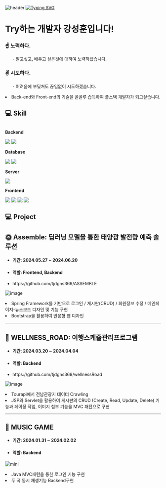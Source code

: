 ![header](https://capsule-render.vercel.app/api?type=waving&color=6994CDEE&text=&animation=twinkling&height=80)
[![Typing SVG](https://readme-typing-svg.demolab.com?font=Alkatra&weight=500&size=45&duration=3500&pause=3&color=6994CDEE&center=false&vCenter=false&multiline=true&repeat=true&width=1000&height=100&lines=Welcome+to+SeongHoon's+GitHub!👋)](https://git.io/typing-svg)
# Try하는 개발자 강성훈입니다!
  ### ☝️ 노력하다.
  <ol>- 알고싶고, 배우고 싶은것에 대하여 노력하겠습니다. </ol>
  <h3>✌️ 시도하다.</h3>
  <ol>- 어려움에 부딪쳐도 끊임없이 시도하겠습니다. </ol>
  <li>Back-end와 Front-end의 기술을 골골루 습득하여 풀스택 개발자가 되고싶습니다.</li>
  
## 💻 Skill
<div style="display:flex; flex-direction:column; align-items:flex-start;">
    <!-- Backend -->
    <p><strong>Backend</strong></p>
    <div>
        <img src="https://img.shields.io/badge/Java-007396?style=for-the-badge&logo=Java&logoColor=white"> 
        <img src="https://img.shields.io/badge/springFramework-6DB33F?style=for-the-badge&logo=spring&logoColor=white"> 
    </div>
    <!-- Database -->
    <p><strong>Database</strong></p>
    <div>
        <img src="https://img.shields.io/badge/oracle-F80000?style=for-the-badge&logo=oracle&logoColor=white"> 
        <img src="https://img.shields.io/badge/mysql-4479A1?style=for-the-badge&logo=mysql&logoColor=white"> 
    </div>
    <!-- Server -->
    <p><strong>Server</strong></p>
    <div>
        <img src="https://img.shields.io/badge/apache tomcat-F8DC75?style=for-the-badge&logo=apachetomcat&logoColor=black">
    </div>
    <!-- Frontend -->
    <p><strong>Frontend</strong></p>
    <div>
        <img src="https://img.shields.io/badge/html5-E34F26?style=flat-square&logo=html5&logoColor=white"> 
        <img src="https://img.shields.io/badge/css-1572B6?style=flat-square&logo=css3&logoColor=white"> 
        <img src="https://img.shields.io/badge/javascript-F7DF1E?style=flat-square&logo=javascript&logoColor=black"> 
        <img src="https://img.shields.io/badge/bootstrap-7952B3?style=flat-square&logo=bootstrap&logoColor=white">
    </div>
</div>

## 💻 Project

 <h2>🌞 Assemble: 딥러닝 모델을 통한 태양광 발전량 예측 솔루션</h2>
  <ul>
    <li><h4>기간: 2024.05.27 ~ 2024.06.20 </h4></li>
    <li><h4>역할: Frontend, Backend</h4></li>
    <li>https://github.com/tjdgns369/ASSEMBLE</li>
  </ul>

  ![image](https://github.com/user-attachments/assets/9d251da9-f793-4454-b172-383d84f1c98b)


   <li>Spring Framework를 기반으로 로그인 / 게시판(CRUD) / 회원정보 수정 / 메인페이지-뉴스보드 디자인 및 기능 구현</li>
   <li>Bootstrap을 활용하여 반응형 웹 디자인</li>
  <hr>
  <h2>🚌 WELLNESS_ROAD: 여행스케쥴관리프로그램 </h2>
  <ul>
    <li><h4>기간: 2024.03.20 ~ 2024.04.04 </h4></li>
    <li><h4>역할: Backend</h4></li>
    <li>https://github.com/tjdgns369/wellnessRoad</li>
  </ul>

  ![image](https://github.com/user-attachments/assets/adce29d9-07dd-45f0-9a61-c6f7356e1378)

   <li>Tourapi에서 전남관광지 데이터 Crawling</li>
   <li>JSP와 Servlet을 활용하여 게시판의 CRUD (Create, Read, Update, Delete) 기능과 페이징 작업, 이미지 첨부 기능을 MVC 패턴으로 구현</li>
<hr>
  <h2> 🎵 MUSIC GAME </h2>
    <ul>
    <li><h4> 기간: 2024.01.31 ~ 2024.02.02 </h4></li>
    <li><h4>역할: Backend</h4></li>
  </ul>
  
  ![mini](https://github.com/tjdgns369/tjdgns369/assets/157602770/46c31e75-ee12-4df7-80a8-73d13bd018b8)
  
   <li>Java MVC패턴을 통한 로그인 기능 구현</li>
   <li>두 곡 동시 재생기능 Backend구현</li>
